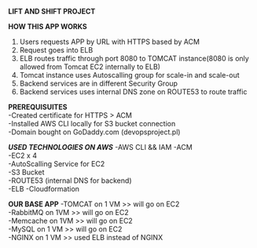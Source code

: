 **LIFT AND SHIFT PROJECT**




**HOW THIS APP WORKS**
1) Users requests APP by URL with HTTPS based by ACM
2) Request goes into ELB  
3) ELB routes traffic through port 8080 to TOMCAT instance(8080 is only allowed from Tomcat EC2 internally to ELB)  
4) Tomcat instance uses Autoscalling group for scale-in and scale-out  
5) Backend services are in different Security Group  
7) Backend services uses internal DNS zone on ROUTE53 to route traffic  

**PREREQUISUITES**  
-Created certificate for HTTPS > ACM  
-Installed AWS CLI locally for S3 bucket connection  
-Domain bought on GoDaddy.com (devopsproject.pl)  

***USED TECHNOLOGIES ON AWS***
-AWS CLI && IAM 
-ACM  
-EC2 x 4  
-AutoScalling Service for EC2  
-S3 Bucket  
-ROUTE53 (internal DNS for backend)  
-ELB
-Cloudformation

**OUR BASE APP** 
-TOMCAT on 1 VM   >> will go on EC2  
-RabbitMQ on 1VM  >> will go on EC2  
-Memcache on 1VM  >> will go on EC2  
-MySQL    on 1 VM >> will go on EC2  
-NGINX    on 1 VM >> used ELB instead of NGINX  
